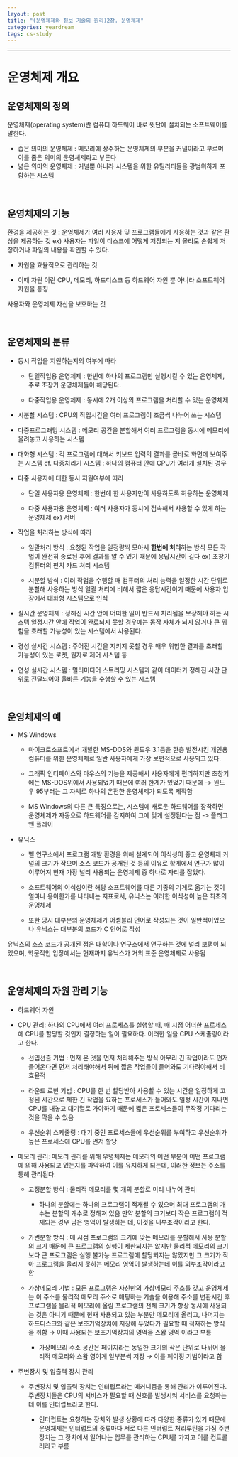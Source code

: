 ```yaml
---
layout: post
title: "(운영체제와 정보 기술의 원리)2장. 운영체제"
categories: yeardream
tags: cs-study
---
```


---

# 운영체제 개요
## 운영체제의 정의
운영체제(operating system)란 컴퓨터 하드웨어 바로 윗단에 설치되는 소프트웨어를 말한다.

  - 좁은 의미의 운영체제 : 메모리에 상주하는 운영체제의 부분을 커널이라고 부르며 이를 좁은 의미의 운영체제라고 부른다
  - 넓은 의미의 운영체제 : 커널뿐 아니라 시스템을 위한 유틸리티들을 광범위하게 포함하는 시스템

<br>

## 운영체제의 기능
환경을 제공하는 것 : 운영체제가 여러 사용자 및 프로그램들에게 사용하는 것과 같은 환상을 제공하는 것
ex) 사용자는 파일이 디스크에 어떻게 저장되는 지 몰라도 손쉽게 저장하거나 파일의 내용을 확인할 수 있다.

- 자원을 효율적으로 관리하는 것

- 이때 자원 이란 CPU, 메모리, 하드디스크 등 하드웨어 자원 뿐 아니라 소프트웨어 자원을 통칭

사용자와 운영체제 자신을 보호하는 것

<br>

## 운영체제의 분류
- 동시 작업을 지원하는지의 여부에 따라
  - 단일작업용 운영체제 : 한번에 하나의 프로그램만 실행시킬 수 있는 운영체제, 주로 초장기 운영체제들이 해당된다.

  - 다중작업용 운영체제 : 동시에 2개 이상의 프로그램을 처리할 수 있는 운영체제

    

- 시분할 시스템 : CPU의 작업시간을 여러 프로그램이 조금씩 나누어 쓰는 시스템
- 다중프로그래밍 시스템 : 메모리 공간을 분할해서 여러 프로그램을 동시에 메모리에 올려놓고 사용하는 시스템
- 대화형 시스템 : 각 프로그램에 대해서 키보드 입력의 결과를 곧바로 화면에 보여주는 시스템
cf. 다중처리기 시스템 : 하나의 컴퓨터 안에 CPU가 여러개 설치된 경우

- 다중 사용자에 대한 동시 지원여부에 따라
  - 단일 사용자용 운영체제 : 한번에 한 사용자만이 사용하도록 허용하는 운영체제

  - 다중 사용자용 운영체제 : 여러 사용자가 동시에 접속해서 사용할 수 있게 하는 운영체제 ex) 서버


- 작업을 처리하는 방식에 따라
  - 일괄처리 방식 : 요청된 작업을 일정량씩 모아서 **한번에 처리**하는 방식
모든 작업이 완전히 종료된 후에 결과를 알 수 있기 때문에 응답시간이 길다 
ex) 초창기 컴퓨터의 펀치 카드 처리 시스템


  -  시분할 방식 : 여러 작업을 수행할 때 컴퓨터의 처리 능력을 일정한 시간 단위로 분할해 사용하는 방식
일괄 처리에 비해서 짧은 응답시간이기 때문에 사용자 입장에서 대화형 시스템으로 인식


- 실시간 운영체제 : 정해진 시간 안에 어떠한 일이 반드시 처리됨을 보장해야 하는 시스템
일정시간 안에 작업이 완료되지 못할 경우에는 동작 자체가 되지 않거나 큰 위험을 초래할 가능성이 있는 시스템에서 사용된다.

- 경성 실시간 시스템 : 주어진 시간을 지키지 못할 경우 매우 위험한 결과를 초래할 가능성이 있는 로켓, 원자로 제어 시스템 등

- 연성 실시간 시스템 : 멀티미디어 스트리밍 시스템과 같이 데이터가 정해진 시간 단위로 전달되어야 올바른 기능을 수행할 수 있는 시스템

<br>

## 운영체제의 예
- MS Windows
  - 마이크로소프트에서 개발한 MS-DOS와 윈도우 3.1등을 한층 발전시킨 개인용 컴퓨터를 위한 운영체제로 일반 사용자에게 가장 보편적으로 사용되고 있다.

  - 그래픽 인터페이스와 마우스의 기능을 제공해서 사용자에게 편리하지만 초창기에는 MS-DOS위에서 사용되었기 때문에 여러 한계가 있었기 때문에 -> 윈도우 95부터는 그 자체로 하나의 온전한 운영체제가 되도록 제작함

  - MS Windows의 다른 큰 특징으로는, 시스템에 새로운 하드웨어를 장착하면 운영체제가 자동으로 하드웨어를 감지하여 그에 맞게 설정된다는 점 -> 플러그 앤 플레이


- 유닉스
  - 벨 연구소에서 프로그램 개발 환경을 위해 설계되어 이식성이 좋고 운영체제 커널의 크기가 작으며 소스 코드가 공개된 것 등의 이유로 학계에서 연구가 많이 이루어져 현재 가장 널리 사용되는 운영체제 중 하나로 자리를 잡았다.

  - 소프트웨어의 이식성이란 해당 소프트웨어를 다른 기종의 기계로 옮기는 것이 얼마나 용이한가를 나타내는 지표로서, 유닉스는 이러한 이식성이 높은 최초의 운영체제

  - 또한 당시 대부분의 운영체제가 어셈블리 언어로 작성되는 것이 일반적이었으나 유닉스는 대부분의 코드가 C 언어로 작성

유닉스의 소스 코드가 공개된 점은 대학이나 연구소에서 연구하는 것에 널리 보탬이 되었으며, 학문적인 입장에서는 현재까지 유닉스가 거의 표준 운영체제로 사용됨

<br>

## 운영체제의 자원 관리 기능
 -  하드웨어 자원
 - CPU 관리: 하나의 CPU에서 여러 프로세스를 실행할 때, 매 시점 어떠한 프로세스에 CPU를 할당할 것인지 결정하는 일이 필요하다. 이러한 일을 CPU 스케줄링이라고 한다.

    - 선입선출 기법 : 먼저 온 것을 먼저 처리해주는 방식
아무리 긴 작업이라도 먼저 들어온다면 먼저 처리해야해서 뒤에 짧은 작업들이 들어와도 기다려야해서 비효율적

    - 라운드 로빈 기법 : CPU를 한 번 할당받아 사용할 수 있는 시간을 일정하게 고정된 시간으로 제한
긴 작업을 요하는 프로세스가 들어와도 일정 시간이 지나면 CPU를 내놓고 대기열로 가야하기 때문에 짧은 프로세스들이 무작정 기다리는 것을 막을 수 있음

    - 우선순위 스케줄링 : 대기 중인 프로세스들에 우선순위를 부여하고 우선순위가 높은 프로세스에 CPU를 먼저 할당

- 메모리 관리: 메모리 관리를 위해 우녕체제는 메모리의 어떤 부분이 어떤 프로그램에 의해 사용되고 있는지를 파악하여 이를 유지하게 되는데, 이러한 정보는 주소를 통해 관리된다.

  - 고정분할 방식 : 물리적 메모리를 몇 개의 분할로 미리 나누어 관리

    - 하나의 분할에는 하나의 프로그램이 적재될 수 있으며 최대 프로그램의 개수는 분할의 개수로 정해져 있음
만약 분할의 크기보다 작은 프로그램이 적재되는 경우 남은 영역이 발생하는 데, 이것을 내부조각이라고 한다.

  - 가변분할 방식 : 매 시점 프로그램의 크기에 맞는 메모리를 분할해서 사용
분할의 크기 때문에 큰 프로그램의 실행이 제한되지는 않지만 물리적 메모리의 크기보다 큰 프로그램은 실행 불가능
프로그램에 할당되지는 않았지만 그 크기가 작아 프로그램을 올리지 못하는 메모리 영역이 발생하는데 이를 외부조각이라고 함


  - 가상메모리 기법 : 모든 프로그램은 자신만의 가상메모리 주소를 갖고 운영체제는 이 주소를 물리적 메모리 주소로 매핑하는 기술을 이용해 주소를 변환시킨 후 프로그램을 물리적 메모리에 올림
프로그램의 전체 크기가 항상 동시에 사용되는 것은 아니기 때문에 현재 사용되고 있는 부분만 메모리에 올리고, 나머지는 하드디스크와 같은 보조기억장치에 저장해 두었다가 필요할 때 적재하는 방식을 취함 → 이때 사용되는 보조기억장치의 영역을 스왑 영역 이라고 부름

    - 가상메모리 주소 공간은 페이지라는 동일한 크기의 작은 단위로 나뉘어 물리적 메모리와 스왑 영여게 일부분씩 저장 → 이를 페이징 기법이라고 함

- 주변장치 및 입출력 장치 관리
  - 주변장치 및 입출력 장치는 인터럽트라는 메커니즘을 통해 관리가 이루어진다. 주변장치들은 CPU의 서비스가 필요할 때 신호를 발생시켜 서비스를 요청하는 데 이를 인터럽트라고 한다.

    - 인터럽트는 요청하는 장치와 발생 상황에 따라 다양한 종류가 있기 때문에 운영체제는 인터럽트의 종류마다 서로 다른 인터럽트 처리루틴을 가짐
주변 장치는 그 장치에서 일어나는 업무를 관리하는 CPU를 가지고 이를 컨트롤러라고 부름